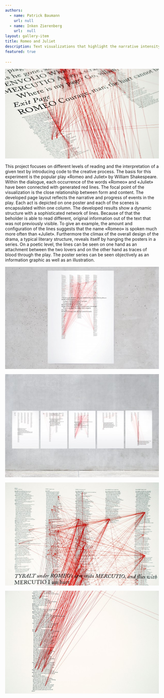 ```yaml
---
authors:
  - name: Patrick Baumann
    url: null
  - name: Inken Zierenberg
    url:  null
layout: gallery-item
title: Romeo and Juliet
description: Text visualizations that highlight the narrative intensity for Shakespeare’s Romeo and Juliet by simple algorithmic rules.
featured: true

---
```


![](./images/DSC_0086-e1395762279150.jpg)

This project focuses on different levels of reading and the interpretation of a given text by introducing code to the creative process. The basis for this experiment is the popular play «Romeo and Juliet» by William Shakespeare. Within the dialogue, each occurrence of the words «Romeo» and «Juliet» have been connected with generated red lines. The focal point of the visualization is the close relationship between form and content. The developed page layout reflects the narrative and progress of events in the play. Each act is depicted on one poster and each of the scenes is encapsulated within one column. The developed results show a dynamic structure with a sophisticated network of lines. Because of that the beholder is able to read different, original information out of the text that was not previously visible. To give an example, the amount and configuration of the lines suggests that the name «Romeo» is spoken much more often than «Juliet». Furthermore the climax of the overall design of the drama, a typical literary structure, reveals itself by hanging the posters in a series. On a poetic level, the lines can be seen on one hand as an attachment between the two lovers and on the other hand as traces of blood through the play. The poster series can be seen objectively as an information graphic as well as an illustration.

![](./images/poster_akt-3_-600x398.jpg)

![](./images/r+j_basil_serie_180513-600x401.jpg)

![](./images/DSC_0088-600x401.jpg)

![](./images/DSC_0073-600x401.jpg)